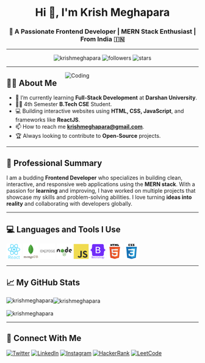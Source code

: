 <h1 align="center">Hi 👋, I'm Krish Meghapara</h1>
<h3 align="center">🚀 A Passionate Frontend Developer | MERN Stack Enthusiast | From India 🇮🇳</h3>

---

<p align="center"> 
  <img src="https://komarev.com/ghpvc/?username=krishmeghapara&label=Profile%20views&color=0e75b6&style=flat" alt="krishmeghapara" />
  <img src="https://img.shields.io/github/followers/krishmeghapara?style=social" alt="followers" />
  <img src="https://img.shields.io/github/stars/krishmeghapara?style=social" alt="stars" />
</p>

---

<img align="right" alt="Coding" width="350" src="https://camo.githubusercontent.com/88adc7c88c9d3dba7479020846ed35d13410e3707c7f149e1c6140cc6beaef9a/68747470733a2f2f70687973696373677572756b756c2e66696c65732e776f726470726573732e636f6d2f323031392f30322f6368617261637465722d312e676966">

## 👨‍💻 **About Me**

- 🌱 I’m currently learning **Full-Stack Development** at **Darshan University**.
- 👨‍🎓 4th Semester **B.Tech CSE** Student.
- 💻 Building interactive websites using **HTML, CSS, JavaScript**, and frameworks like **ReactJS**.
- 📫 How to reach me **krishmeghapara@gmail.com**.
- 🏆 Always looking to contribute to **Open-Source** projects.

---

## 🌟 **Professional Summary**

I am a budding **Frontend Developer** who specializes in building clean, interactive, and responsive web applications using the **MERN stack**. With a passion for **learning** and improving, I have worked on multiple projects that showcase my skills and problem-solving abilities. I love turning **ideas into reality** and collaborating with developers globally.

---

## 💻 **Languages and Tools I Use**

<p align="left">
  <a href="https://reactjs.org/" target="_blank"><img src="https://raw.githubusercontent.com/devicons/devicon/master/icons/react/react-original-wordmark.svg" alt="react" width="40" height="40"/></a>
  <a href="https://www.mongodb.com/" target="_blank"><img src="https://raw.githubusercontent.com/devicons/devicon/master/icons/mongodb/mongodb-original-wordmark.svg" alt="mongodb" width="40" height="40"/></a>
  <a href="https://expressjs.com" target="_blank"><img src="https://raw.githubusercontent.com/devicons/devicon/master/icons/express/express-original-wordmark.svg" alt="express" width="40" height="40"/></a>
  <a href="https://nodejs.org" target="_blank"><img src="https://raw.githubusercontent.com/devicons/devicon/master/icons/nodejs/nodejs-original-wordmark.svg" alt="nodejs" width="40" height="40"/></a>
  <a href="https://developer.mozilla.org/en-US/docs/Web/JavaScript" target="_blank"><img src="https://raw.githubusercontent.com/devicons/devicon/master/icons/javascript/javascript-original.svg" alt="javascript" width="40" height="40"/></a>
  <a href="https://getbootstrap.com" target="_blank"><img src="https://raw.githubusercontent.com/devicons/devicon/master/icons/bootstrap/bootstrap-plain-wordmark.svg" alt="bootstrap" width="40" height="40"/></a>
  <a href="https://www.w3.org/html/" target="_blank"><img src="https://raw.githubusercontent.com/devicons/devicon/master/icons/html5/html5-original-wordmark.svg" alt="html5" width="40" height="40"/></a>
  <a href="https://www.w3schools.com/css/" target="_blank"><img src="https://raw.githubusercontent.com/devicons/devicon/master/icons/css3/css3-original-wordmark.svg" alt="css3" width="40" height="40"/></a>
</p>

---

## 📈 **My GitHub Stats**

<p>
  <img align="left" src="https://github-readme-stats.vercel.app/api/top-langs?username=krishmeghapara&show_icons=true&locale=en&layout=compact" alt="krishmeghapara" />
</p>

<p>
  <img align="center" src="https://github-readme-stats.vercel.app/api?username=krishmeghapara&show_icons=true&locale=en&theme=radical" alt="krishmeghapara" />
</p>

<p>
  <img align="center" src="https://github-readme-streak-stats.herokuapp.com/?user=krishmeghapara&theme=radical" alt="krishmeghapara" />
</p>

---

## 🔗 **Connect With Me**

<p align="left">
  <a href="https://twitter.com/krishmeghapara" target="blank"><img src="https://img.icons8.com/color/48/000000/twitter--v1.png" alt="Twitter"/></a>
  <a href="https://linkedin.com/in/krish-meghapara-49571b2a7/" target="blank"><img src="https://img.icons8.com/color/48/000000/linkedin.png" alt="LinkedIn"/></a>
  <a href="https://www.instagram.com/krish_meghapara/" target="blank"><img src="https://img.icons8.com/color/48/000000/instagram-new.png" alt="Instagram"/></a>
  <a href="https://www.hackerrank.com/profile/krishmeghapara2" target="blank"><img src="https://img.icons8.com/external-tal-revivo-shadow-tal-revivo/48/000000/external-hackerrank-is-a-technology-company-that-focuses-on-competitive-programming-logo-shadow-tal-revivo.png" alt="HackerRank"/></a>
  <a href="https://leetcode.com/u/KrishMeghapara/" target="blank"><img src="https://img.icons8.com/external-tal-revivo-shadow-tal-revivo/48/000000/external-level-up-your-coding-skills-and-quickly-land-a-job-logo-shadow-tal-revivo.png" alt="LeetCode"/></a>
</p>
